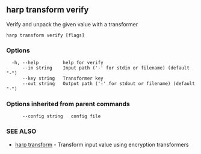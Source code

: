 ## harp transform verify

Verify and unpack the given value with a transformer

```
harp transform verify [flags]
```

### Options

```
  -h, --help         help for verify
      --in string    Input path ('-' for stdin or filename) (default "-")
      --key string   Transformer key
      --out string   Output path ('-' for stdout or filename) (default "-")
```

### Options inherited from parent commands

```
      --config string   config file
```

### SEE ALSO

* [harp transform](harp_transform.md)	 - Transform input value using encryption transformers


